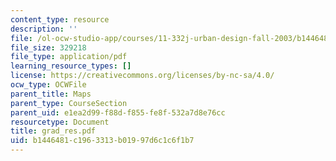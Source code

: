 ```yaml
---
content_type: resource
description: ''
file: /ol-ocw-studio-app/courses/11-332j-urban-design-fall-2003/b1446481c1963313b01997d6c1c6f1b7_grad_res.pdf
file_size: 329218
file_type: application/pdf
learning_resource_types: []
license: https://creativecommons.org/licenses/by-nc-sa/4.0/
ocw_type: OCWFile
parent_title: Maps
parent_type: CourseSection
parent_uid: e1ea2d99-f88d-f855-fe8f-532a7d8e76cc
resourcetype: Document
title: grad_res.pdf
uid: b1446481-c196-3313-b019-97d6c1c6f1b7
---
```

